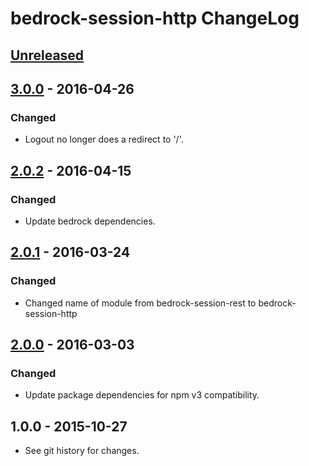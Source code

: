 # bedrock-session-http ChangeLog

## [Unreleased]

## [3.0.0] - 2016-04-26

### Changed
- Logout no longer does a redirect to '/'.

## [2.0.2] - 2016-04-15

### Changed
- Update bedrock dependencies.

## [2.0.1] - 2016-03-24

### Changed
- Changed name of module from bedrock-session-rest to bedrock-session-http

## [2.0.0] - 2016-03-03

### Changed
- Update package dependencies for npm v3 compatibility.

## 1.0.0 - 2015-10-27

- See git history for changes.

[Unreleased]: https://github.com/digitalbazaar/bedrock-session-http/compare/3.0.0...HEAD
[3.0.0]: https://github.com/digitalbazaar/bedrock-session-http/compare/2.0.2...3.0.0
[2.0.2]: https://github.com/digitalbazaar/bedrock-session-http/compare/2.0.1...2.0.2
[2.0.1]: https://github.com/digitalbazaar/bedrock-session-http/compare/2.0.0...2.0.1
[2.0.0]: https://github.com/digitalbazaar/bedrock-session-http/compare/1.0.0...2.0.0
